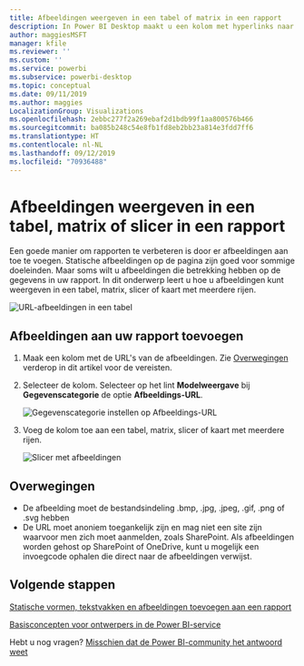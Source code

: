 ```yaml
---
title: Afbeeldingen weergeven in een tabel of matrix in een rapport
description: In Power BI Desktop maakt u een kolom met hyperlinks naar afbeeldingen. Voeg vervolgens in Power BI Desktop of de Power BI-service deze hyperlinks toe aan een tabel, matrix, slicer of kaart met meerdere rijen in een rapport om de afbeelding weer te geven.
author: maggiesMSFT
manager: kfile
ms.reviewer: ''
ms.custom: ''
ms.service: powerbi
ms.subservice: powerbi-desktop
ms.topic: conceptual
ms.date: 09/11/2019
ms.author: maggies
LocalizationGroup: Visualizations
ms.openlocfilehash: 2ebbc277f2a269ebaf2d1bdb99f1aa800576b466
ms.sourcegitcommit: ba085b248c54e8fb1fd8eb2bb23a814e3fdd7ff6
ms.translationtype: HT
ms.contentlocale: nl-NL
ms.lasthandoff: 09/12/2019
ms.locfileid: "70936488"
---
```

# <a name="display-images-in-a-table-matrix-or-slicer-in-a-report"></a>Afbeeldingen weergeven in een tabel, matrix of slicer in een rapport

Een goede manier om rapporten te verbeteren is door er afbeeldingen aan toe te voegen. Statische afbeeldingen op de pagina zijn goed voor sommige doeleinden. Maar soms wilt u afbeeldingen die betrekking hebben op de gegevens in uw rapport. In dit onderwerp leert u hoe u afbeeldingen kunt weergeven in een tabel, matrix, slicer of kaart met meerdere rijen. 

![URL-afbeeldingen in een tabel](media/power-bi-images-tables/power-bi-url-images-table.png)

## <a name="add-images-to-your-report"></a>Afbeeldingen aan uw rapport toevoegen

1. Maak een kolom met de URL's van de afbeeldingen. Zie [Overwegingen](#considerations) verderop in dit artikel voor de vereisten.

1. Selecteer de kolom. Selecteer op het lint **Modelweergave** bij **Gegevenscategorie** de optie **Afbeeldings-URL**.

    ![Gegevenscategorie instellen op Afbeeldings-URL](media/power-bi-images-tables/power-bi-set-url-image.png)

1. Voeg de kolom toe aan een tabel, matrix, slicer of kaart met meerdere rijen.

    ![Slicer met afbeeldingen](media/power-bi-images-tables/power-bi-url-images-slicer.png)

## <a name="considerations"></a>Overwegingen

- De afbeelding moet de bestandsindeling .bmp, .jpg, .jpeg, .gif, .png of .svg hebben
- De URL moet anoniem toegankelijk zijn en mag niet een site zijn waarvoor men zich moet aanmelden, zoals SharePoint. Als afbeeldingen worden gehost op SharePoint of OneDrive, kunt u mogelijk een invoegcode ophalen die direct naar de afbeeldingen verwijst. 


## <a name="next-steps"></a>Volgende stappen

[Statische vormen, tekstvakken en afbeeldingen toevoegen aan een rapport](https://docs.microsoft.com/power-bi/guided-learning/visualizations?tutorial-step=11)

[Basisconcepten voor ontwerpers in de Power BI-service](service-basic-concepts.md)

Hebt u nog vragen? [Misschien dat de Power BI-community het antwoord weet](http://community.powerbi.com/)


